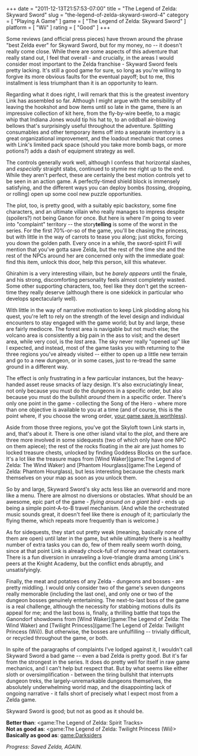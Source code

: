 +++
date = "2011-12-13T21:57:53-07:00"
title = "The Legend of Zelda: Skyward Sword"
slug = "the-legend-of-zelda-skyward-sword-4"
category = [ "Playing A Game" ]
game = [ "The Legend of Zelda: Skyward Sword" ]
platform = [ "Wii" ]
rating = [ "Good" ]
+++

Some reviews (and official press pieces) have thrown around the phrase "best Zelda ever" for Skyward Sword, but for my money, no -- it doesn't really come close.  While there are some aspects of this adventure that really stand out, I feel that overall - and crucially, in the areas I would consider most important to the Zelda franchise - Skyward Sword feels pretty lacking.  It's still a good game for sure, so long as you're willing to forgive its more obvious faults for the eventual payoff; but to me, this installment is less triumphant than it is an opportunity to learn.

Regarding what it does right, I will remark that this is the greatest inventory Link has assembled so far.  Although I might argue with the sensibility of leaving the hookshot and bow items until so late in the game, there is an impressive collection of kit here, from the fly-by-wire beetle, to a magic whip that Indiana Jones would tip his hat to, to an oddball air-blowing bellows that's surprisingly useful throughout the adventure.  Splitting consumables and other temporary items off into a separate inventory is a great organizational improvement, and the loadout mechanic that comes with Link's limited pack space (should you take more bomb bags, or more potions?) adds a dash of equipment strategy as well.

The controls generally work well, although I confess that horizontal slashes, and <i>especially</i> straight stabs, continued to stymie me right up to the end.  While they aren't perfect, these are certainly the best motion controls yet to be seen in an action game.  A perfectly-timed shield block is immensely satisfying, and the different ways you can deploy bombs (tossing, dropping, or rolling) open up some cool new puzzle opportunities.

The plot, too, is pretty good, with a suitably epic backstory, some fine characters, and an ultimate villain who really manages to impress despite (spoilers?) not being Ganon for once.  But here is where I'm going to veer into "complaint" territory -- the story<b>telling</b> is some of the worst in the series.  For the first 70%-or-so of the game, you'll be chasing the princess, but with little in the way of carrots to tease you along; just sticks, forcing you down the golden path.  Every once in a while, the sword-spirit Fi will mention that you've gotta save Zelda, but the rest of the time she and the rest of the NPCs around her are concerned only with the immediate goal: find this item, unlock this door, help this person, kill this whatever.

Ghirahim is a very interesting villain, but he <i>barely appears</i> until the finale, and his strong, discomforting personality feels almost completely wasted.  Some other supporting characters, too, feel like they don't get the screen-time they really deserve (although there is one sidekick in particular who develops spectacularly well).

With little in the way of narrative motivation to keep Link plodding along his quest, you're left to rely on the strength of the level design and individual encounters to stay engaged with the game world; but by and large, these are fairly mediocre.  The forest area is navigable but not much else; the volcano area is consistently a big pain in the ass to visit; and the desert area, while very cool, is the <i>last</i> area.  The sky never really "opened up" like I expected, and instead, most of the game tasks you with returning to the three regions you've already visited -- either to open up a little new terrain and go to a new dungeon, or in some cases, just to re-tread the same ground in a different way.

The effect is only frustrating in a few particular instances, but the heavy-handed asset reuse smacks of lazy design.  It's also excruciatingly linear, not only because you must do the dungeons in a specific order, but also because you must do the bullshit <i>around</i> them in a specific order.  There's only one point in the game - collecting the Song of the Hero - where more than one objective is available to you at a time (and of course, this is the point where, if you choose the wrong order, <a href="http://www.joystiq.com/2011/12/06/oops-game-halting-bug-in-skyward-sword-and-how-to-avoid-it/">your game save is worthless</a>).

Aside from those three regions, you've got the Skyloft town Link starts in, and, that's about it.  There is one other island vital to the plot, and there are three more involved in some sidequests (two of which only have one NPC on them apiece); the rest of the rocks floating in the air are just homes to locked treasure chests, unlocked by finding Goddess Blocks on the surface.  It's a lot like the treasure maps from [Wind Waker](game:The Legend of Zelda: The Wind Waker) and [Phantom Hourglass](game:The Legend of Zelda: Phantom Hourglass), but less interesting because the chests mark themselves on your map as soon as you unlock them.

So by and large, Skyward Sword's sky acts less like an overworld and more like a menu.  There are almost no diversions or obstacles.  What should be an awesome, epic part of the game - <i>flying around on a giant bird</i> - ends up being a simple point-A-to-B travel mechanism.  (And while the orchestrated music sounds great, it doesn't feel like there is <i>enough</i> of it; particularly the flying theme, which repeats more frequently than is welcome.)

As for sidequests, they start out pretty weak (meaning, basically none of them are open) until later in the game, but while ultimately there is a healthy number of extra tasks you can do, few of them really seem worth doing, since at that point Link is already chock-full of money and heart containers.  There is a fun diversion in unraveling a love-triangle drama among Link's peers at the Knight Academy, but the conflict ends abruptly, and unsatisfyingly.

Finally, the meat and potatoes of any Zelda - dungeons and bosses - are pretty middling.  I would only consider two of the game's seven dungeons really memorable (including the last one), and only one or two of the dungeon bosses genuinely entertaining.  The next-to-last boss of the game is a real challenge, although the necessity for stabbing motions dulls its appeal for me; and the last boss is, finally, a thrilling battle that tops the Ganondorf showdowns from [Wind Waker](game:The Legend of Zelda: The Wind Waker) and [Twilight Princess](game:The Legend of Zelda: Twilight Princess (Wii)).  But otherwise, the bosses are unfulfilling -- trivially difficult, or recycled throughout the game, or both.

In spite of the paragraphs of complaints I've lodged against it, I wouldn't call Skyward Sword a bad game -- even a bad Zelda is pretty good.  But it's far from the strongest in the series.  It does do pretty well for itself in raw game mechanics, and I can't help but respect that.  But by what seems like either sloth or oversimplification - between the tiring bullshit that interrupts dungeon treks, the largely-unremarkable dungeons themselves, the absolutely underwhelming world map, and the disappointing lack of ongoing narrative - it falls short of precisely what I expect most from a Zelda game.

Skyward Sword is good; but not as good as it should be.

<b>Better than</b>: <game:The Legend of Zelda: Spirit Tracks>  
<b>Not as good as</b>: <game:The Legend of Zelda: Twilight Princess (Wii)>  
<b>Basically as good as</b>: <game:Darksiders>

<i>Progress: Saved Zelda, AGAIN.</i>